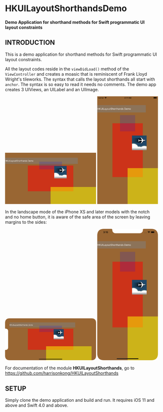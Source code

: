 # HKUILayoutShorthandsDemo
#### Demo Application for shorthand methods for Swift programmatic UI layout constraints

## INTRODUCTION

This is a demo application for shorthand methods for Swift programmatic UI layout constraints.

All the layout codes reside in the `viewDidLoad()` method of the `ViewController` and creates a moasic that is reminiscent of Frank Lloyd Wright's tileworks. The syntax that calls the layout shorthands all start with `anchor`. The syntax is so easy to read it needs no comments. The demo app creates 3 UIViews, an UILabel and an UIImage.

  <img src="screenshots/8Plus_Landscape.png" width="300" /> <img src="screenshots/8Plus_Portrait.png" width="200" />

In the landscape mode of the iPhone XS and later models with the notch and no home button, it is aware of the safe area of the screen by leaving margins to the sides:

  <img src="screenshots/XS_Landscape.png" width="300" /> <img src="screenshots/XS_Portrait.png" width="200" />

For documentation of the module **HKUILayoutShorthands**, go to https://github.com/harrisonkong/HKUILayoutShorthands

## SETUP

Simply clone the demo application and build and run. It requires iOS 11 and above and Swift 4.0 and above.
